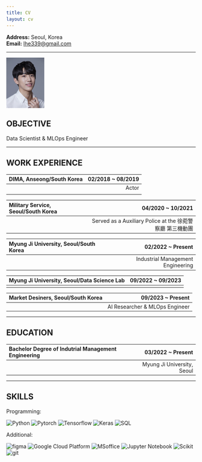 ```yaml
---
title: CV
layout: cv
---
```


**Address:** Seoul, Korea   
**Email:** lhe339@gmail.com
   
---

<img align="center" src="profile.jpg" style="width: 20%;" alt="profile">

## OBJECTIVE

Data Scientist & MLOps Engineer
   
---
   
## WORK EXPERIENCE

|DIMA, Anseong/South Korea|02/2018 ~ 08/2019|
|:---|---:|
||Actor|
|||   
   
|Military Service, Seoul/South Korea|04/2020 ~ 10/2021|
|:---|---:|
||Served as a Auxiliary Police at the 徐菀警察廳 第三機動團|

|Myung Ji University, Seoul/South Korea|02/2022 ~ Present|
|:---|---:|
||Industrial Management Engineering|

|Myung Ji University, Seoul/Data Science Lab|09/2022 ~ 09/2023|
|:---|---:|
|||

|Market Desiners, Seoul/South Korea|09/2023 ~ Present|
|:---|---:|
||AI Researcher & MLOps Engineer|

---

## EDUCATION

|Bachelor Degree of Indutrial Management Engineering|03/2022 ~ Present|
|:---|---:|
||Myung Ji University, Seoul|

---

## SKILLS

Programming: 
<p>
  <img alt="Python" src="https://img.shields.io/badge/-Python-45b8d8?style=flat-square&logo=python&logoColor=white" />
  <img alt="Pytorch" src="https://img.shields.io/badge/-Pytorch-8DD6F9?style=flat-square&logo=Pytorch&logoColor=white" /> 
  <img alt="Tensorflow" src="https://img.shields.io/badge/-Tensorflow-46a2f1?style=flat-square&logo=Tensorflow&logoColor=white" />
  <img alt="Keras" src="https://img.shields.io/badge/-Keras-2088FF?style=flat-square&logo=Keras&logoColor=white" />
  <img alt="SQL" src="https://img.shields.io/badge/-SQL-007ACC?style=flat-square&logo=mysql&logoColor=white" />  
</p>
<!-- Python, Pytorch, Tensorflow, Keras    -->
Additional: 
<p>
  <img alt="figma" src="https://img.shields.io/badge/-figma-F24E1E?style=flat-square&logo=figma&logoColor=white" />
  <img alt="Google Cloud Platform" src="https://img.shields.io/badge/-Google_Cloud_Platform-1a73e8?style=flat-square&logo=google-cloud&logoColor=white" />
  <img alt="MSoffice" src="https://img.shields.io/badge/-MSoffice-5849BE?style=flat-square&logo=Microsoft office&logoColor=white" />
  <img alt="Jupyter Notebook" src="https://img.shields.io/badge/-Jupyter-311C87?style=flat-square&logo=Jupyter&logoColor=white" />
  <img alt="Scikit" src="https://img.shields.io/badge/-Scikit Learn-E10098?style=flat-square&logo=Scikit learn&logoColor=white" />
  <img alt="git" src="https://img.shields.io/badge/-Git-F05032?style=flat-square&logo=git&logoColor=white" />
</p>
<!-- 
Microsoft Word, Excel, Powerpoint -->

<!-- --- -->

<!-- ## PAPER
 et al., “Motion blur measurement of face image using cosine similarity and regression network” -->

